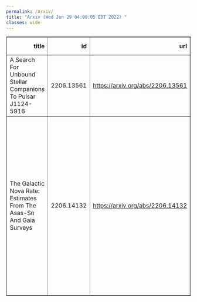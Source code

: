 ```yaml
---
permalink: /Arxiv/
title: "Arxiv (Wed Jun 29 04:00:05 EDT 2022) "
classes: wide
---
```

<table border="1" class="dataframe">
  <thead>
    <tr style="text-align: right;">
      <th>title</th>
      <th>id</th>
      <th>url</th>
      <th>authors</th>
      <th>Local Authors</th>
    </tr>
  </thead>
  <tbody>
    <tr>
      <td>A Search For Unbound Stellar Companions To Pulsar J1124-5916</td>
      <td>2206.13561</td>
      <td><a href="https://arxiv.org/abs/2206.13561" target="_blank">https://arxiv.org/abs/2206.13561</a></td>
      <td>C. S. Kochanek</td>
      <td>Christopher Kochanek</td>
    </tr>
    <tr>
      <td>The Galactic Nova Rate: Estimates From The Asas-Sn And Gaia Surveys</td>
      <td>2206.14132</td>
      <td><a href="https://arxiv.org/abs/2206.14132" target="_blank">https://arxiv.org/abs/2206.14132</a></td>
      <td>A. Kawash, L. Chomiuk, J. Strader, K. V. Sokolovsky, E. Aydi, C. S. Kochanek, K. Z. Stanek, Z. Kostrzewa-Rutkowska, S. T. Hodgkin, K. Mukai, B. Shappee, T. Jayasinghe, M. Rizzo Smith, T. W. -S. Holoien, J. L. Prieto, T. A. Thompson</td>
      <td>Christopher Kochanek, Kris Stanek, Krzysztof Stanek, Michael Rizzo Smith, Todd A. Thompson, Todd Thompson</td>
    </tr>
  </tbody>
</table>